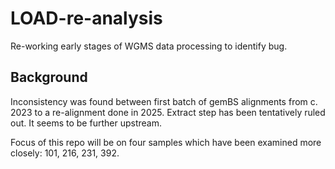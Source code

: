 # LOAD-re-analysis

Re-working early stages of WGMS data processing to identify bug.

## Background

Inconsistency was found between first batch of gemBS alignments from c. 2023 to a re-alignment done in 2025. Extract step has been tentatively ruled out. It seems to be further upstream.

Focus of this repo will be on four samples which have been examined more closely: 101, 216, 231, 392.